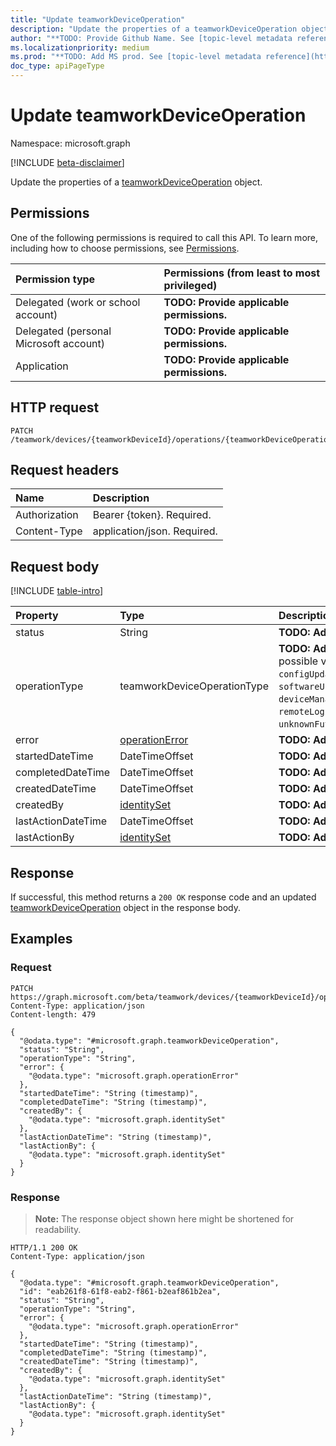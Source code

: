 ```yaml
---
title: "Update teamworkDeviceOperation"
description: "Update the properties of a teamworkDeviceOperation object."
author: "**TODO: Provide Github Name. See [topic-level metadata reference](https://msgo.azurewebsites.net/add/document/guidelines/metadata.html#topic-level-metadata)**"
ms.localizationpriority: medium
ms.prod: "**TODO: Add MS prod. See [topic-level metadata reference](https://msgo.azurewebsites.net/add/document/guidelines/metadata.html#topic-level-metadata)**"
doc_type: apiPageType
---
```


# Update teamworkDeviceOperation
Namespace: microsoft.graph

[!INCLUDE [beta-disclaimer](../../includes/beta-disclaimer.md)]

Update the properties of a [teamworkDeviceOperation](../resources/teamworkdeviceoperation.md) object.

## Permissions
One of the following permissions is required to call this API. To learn more, including how to choose permissions, see [Permissions](/graph/permissions-reference).

|Permission type|Permissions (from least to most privileged)|
|:---|:---|
|Delegated (work or school account)|**TODO: Provide applicable permissions.**|
|Delegated (personal Microsoft account)|**TODO: Provide applicable permissions.**|
|Application|**TODO: Provide applicable permissions.**|

## HTTP request

<!-- {
  "blockType": "ignored"
}
-->
``` http
PATCH /teamwork/devices/{teamworkDeviceId}/operations/{teamworkDeviceOperationId}
```

## Request headers
|Name|Description|
|:---|:---|
|Authorization|Bearer {token}. Required.|
|Content-Type|application/json. Required.|

## Request body
[!INCLUDE [table-intro](../../includes/update-property-table-intro.md)]


|Property|Type|Description|
|:---|:---|:---|
|status|String|**TODO: Add Description** Required.|
|operationType|teamworkDeviceOperationType|**TODO: Add Description**. The possible values are: `deviceRestart`, `configUpdate`, `deviceDiagnostics`, `softwareUpdate`, `deviceManagementAgentConfigUpdate`, `remoteLogin`, `remoteLogout`, `unknownFutureValue`. Required.|
|error|[operationError](../resources/operationerror.md)|**TODO: Add Description** Optional.|
|startedDateTime|DateTimeOffset|**TODO: Add Description** Optional.|
|completedDateTime|DateTimeOffset|**TODO: Add Description** Optional.|
|createdDateTime|DateTimeOffset|**TODO: Add Description** Optional.|
|createdBy|[identitySet](../resources/intune-identityset.md)|**TODO: Add Description** Optional.|
|lastActionDateTime|DateTimeOffset|**TODO: Add Description** Optional.|
|lastActionBy|[identitySet](../resources/intune-identityset.md)|**TODO: Add Description** Optional.|



## Response

If successful, this method returns a `200 OK` response code and an updated [teamworkDeviceOperation](../resources/teamworkdeviceoperation.md) object in the response body.

## Examples

### Request
<!-- {
  "blockType": "request",
  "name": "update_teamworkdeviceoperation"
}
-->
``` http
PATCH https://graph.microsoft.com/beta/teamwork/devices/{teamworkDeviceId}/operations/{teamworkDeviceOperationId}
Content-Type: application/json
Content-length: 479

{
  "@odata.type": "#microsoft.graph.teamworkDeviceOperation",
  "status": "String",
  "operationType": "String",
  "error": {
    "@odata.type": "microsoft.graph.operationError"
  },
  "startedDateTime": "String (timestamp)",
  "completedDateTime": "String (timestamp)",
  "createdBy": {
    "@odata.type": "microsoft.graph.identitySet"
  },
  "lastActionDateTime": "String (timestamp)",
  "lastActionBy": {
    "@odata.type": "microsoft.graph.identitySet"
  }
}
```


### Response
>**Note:** The response object shown here might be shortened for readability.
<!-- {
  "blockType": "response",
  "truncated": true
}
-->
``` http
HTTP/1.1 200 OK
Content-Type: application/json

{
  "@odata.type": "#microsoft.graph.teamworkDeviceOperation",
  "id": "eab261f8-61f8-eab2-f861-b2eaf861b2ea",
  "status": "String",
  "operationType": "String",
  "error": {
    "@odata.type": "microsoft.graph.operationError"
  },
  "startedDateTime": "String (timestamp)",
  "completedDateTime": "String (timestamp)",
  "createdDateTime": "String (timestamp)",
  "createdBy": {
    "@odata.type": "microsoft.graph.identitySet"
  },
  "lastActionDateTime": "String (timestamp)",
  "lastActionBy": {
    "@odata.type": "microsoft.graph.identitySet"
  }
}
```

